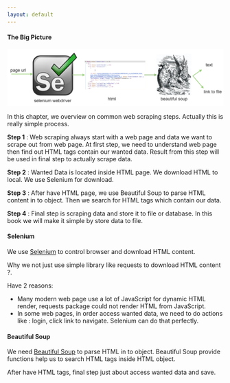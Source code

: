 ```yaml
---
layout: default
---
```


#### The Big Picture

![](images/big_picture.png)

In this chapter, we overview on common web scraping steps. Actually this is really simple process.

**Step 1** : Web scraping always start with a web page and data we want to scrape out from web page. At first step, we need to understand web page then find out  HTML tags contain our wanted data. Result from this step will be used in final step to actually scrape data.



**Step 2** : Wanted Data is located inside HTML page.  We download HTML to local. We use Selenium for download.



**Step 3** : After have HTML page, we use Beautiful Soup to parse HTML content in to object. Then we search for HTML tags which contain our data.



**Step 4** : Final step is scraping data and store it to file  or database. In this book we will make it simple by store data to file.



#### Selenium

We use <a href="https://www.seleniumhq.org/" target="_blank">Selenium</a> to control browser and download HTML content. 

Why we not just use simple library like requests to download HTML content ?. 

Have 2 reasons:

* Many modern web page use a lot of JavaScript for dynamic HTML render, requests package could not render HTML from JavaScript.
* In some web pages, in order access wanted data, we need to do actions like : login, click link to navigate. Selenium can do that perfectly.



#### Beautiful Soup

We need [Beautiful Soup](https://www.crummy.com/software/BeautifulSoup/bs4/doc/) to parse HTML in to object. Beautiful Soup provide functions help us to search HTML tags inside HTML object.

After have HTML tags, final step just about access wanted data and save.